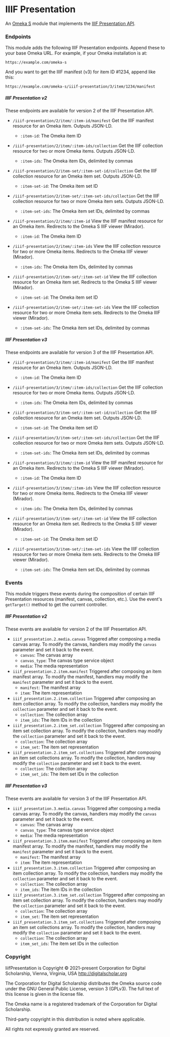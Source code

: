 # IIIF Presentation

An [Omeka S](https://omeka.org/s/) module that implements the [IIIF Presentation API](https://iiif.io/api/presentation/3.0/).

### Endpoints

This module adds the following IIIF Presentation endpoints. Append these to your base Omeka URL. For example, if your Omeka installation is at:

`https://example.com/omeka-s`

And you want to get the IIIF manifest (v3) for item ID #1234, append like this:

`https://example.com/omeka-s/iiif-presentation/3/item/1234/manifest`

##### IIIF Presentation v2

These endpoints are available for version 2 of the IIIF Presentation API.

- `/iiif-presentation/2/item/:item-id/manifest`
    Get the IIIF manifest resource for an Omeka item. Outputs JSON-LD.
    - `:item-id`: The Omeka item ID
- `/iiif-presentation/2/item/:item-ids/collection`
    Get the IIIF collection resource for two or more Omeka items. Outputs JSON-LD.
    - `:item-ids`: The Omeka item IDs, delimited by commas
- `/iiif-presentation/2/item-set/:item-set-id/collection`
    Get the IIIF collection resource for an Omeka item set. Outputs JSON-LD.
    - `:item-set-id`: The Omeka item set ID
- `/iiif-presentation/2/item-set/:item-set-ids/collection`
    Get the IIIF collection resource for two or more Omeka item sets. Outputs JSON-LD.
    - `:item-set-ids`: The Omeka item set IDs, delimited by commas

- `/iiif-presentation/2/item/:item-id`
    View the IIIF manifest resource for an Omeka item. Redirects to the Omeka S IIIF viewer (Mirador).
    - `:item-id`: The Omeka item ID
- `/iiif-presentation/2/item/:item-ids`
    View the IIIF collection resource for two or more Omeka items. Redirects to the Omeka IIIF viewer (Mirador).
    - `:item-ids`: The Omeka item IDs, delimited by commas
- `/iiif-presentation/2/item-set/:item-set-id`
    View the IIIF collection resource for an Omeka item set. Redirects to the Omeka S IIIF viewer (Mirador).
    - `:item-set-id`: The Omeka item set ID
- `/iiif-presentation/2/item-set/:item-set-ids`
    View the IIIF collection resource for two or more Omeka item sets. Redirects to the Omeka IIIF viewer (Mirador).
    - `:item-set-ids`: The Omeka item set IDs, delimited by commas

##### IIIF Presentation v3

These endpoints are available for version 3 of the IIIF Presentation API.

- `/iiif-presentation/3/item/:item-id/manifest`
    Get the IIIF manifest resource for an Omeka item. Outputs JSON-LD.
    - `:item-id`: The Omeka item ID
- `/iiif-presentation/3/item/:item-ids/collection`
    Get the IIIF collection resource for two or more Omeka items. Outputs JSON-LD.
    - `:item-ids`: The Omeka item IDs, delimited by commas
- `/iiif-presentation/3/item-set/:item-set-id/collection`
    Get the IIIF collection resource for an Omeka item set. Outputs JSON-LD.
    - `:item-set-id`: The Omeka item set ID
- `/iiif-presentation/3/item-set/:item-set-ids/collection`
    Get the IIIF collection resource for two or more Omeka item sets. Outputs JSON-LD.
    - `:item-set-ids`: The Omeka item set IDs, delimited by commas

- `/iiif-presentation/3/item/:item-id`
    View the IIIF manifest resource for an Omeka item. Redirects to the Omeka S IIIF viewer (Mirador).
    - `:item-id`: The Omeka item ID
- `/iiif-presentation/3/item/:item-ids`
    View the IIIF collection resource for two or more Omeka items. Redirects to the Omeka IIIF viewer (Mirador).
    - `:item-ids`: The Omeka item IDs, delimited by commas
- `/iiif-presentation/3/item-set/:item-set-id`
    View the IIIF collection resource for an Omeka item set. Redirects to the Omeka S IIIF viewer (Mirador).
    - `:item-set-id`: The Omeka item set ID
- `/iiif-presentation/3/item-set/:item-set-ids`
    View the IIIF collection resource for two or more Omeka item sets. Redirects to the Omeka IIIF viewer (Mirador).
    - `:item-set-ids`: The Omeka item set IDs, delimited by commas

### Events

This module triggers these events during the composition of certain IIIF Presentation resources (manifest, canvas, collection, etc.). Use the event's `getTarget()` method to get the current controller.

##### IIIF Presentation v2

These events are available for version 2 of the IIIF Presentation API.

- `iiif_presentation.2.media.canvas`
    Triggered after composing a media canvas array. To modify the canvas, handlers may modify the `canvas` parameter and set it back to the event.
    - `canvas`: The canvas array
    - `canvas_type`: The canvas type service object
    - `media`: The media representation
- `iiif_presentation.2.item.manifest`
    Triggered after composing an item manifest array. To modify the manifest, handlers may modify the `manifest` parameter and set it back to the event.
    - `manifest`: The manifest array
    - `item`: The item representation
- `iiif_presentation.2.item.collection`
    Triggered after composing an item collection array. To modify the collection, handlers may modify the `collection` parameter and set it back to the event.
    - `collection`: The collection array
    - `item_ids`: The item IDs in the collection
- `iiif_presentation.2.item_set.collection`
    Triggered after composing an item set collection array. To modify the collection, handlers may modify the `collection` parameter and set it back to the event.
    - `collection`: The collection array
    - `item_set`: The item set representation
- `iiif_presentation.2.item_set.collections`
    Triggered after composing an item set collections array. To modify the collection, handlers may modify the `collection` parameter and set it back to the event.
    - `collection`: The collection array
    - `item_set_ids`: The item set IDs in the collection

##### IIIF Presentation v3

These events are available for version 3 of the IIIF Presentation API.

- `iiif_presentation.3.media.canvas`
    Triggered after composing a media canvas array. To modify the canvas, handlers may modify the `canvas` parameter and set it back to the event.
    - `canvas`: The canvas array
    - `canvas_type`: The canvas type service object
    - `media`: The media representation
- `iiif_presentation.3.item.manifest`
    Triggered after composing an item manifest array. To modify the manifest, handlers may modify the `manifest` parameter and set it back to the event.
    - `manifest`: The manifest array
    - `item`: The item representation
- `iiif_presentation.3.item.collection`
    Triggered after composing an item collection array. To modify the collection, handlers may modify the `collection` parameter and set it back to the event.
    - `collection`: The collection array
    - `item_ids`: The item IDs in the collection
- `iiif_presentation.3.item_set.collection`
    Triggered after composing an item set collection array. To modify the collection, handlers may modify the `collection` parameter and set it back to the event.
    - `collection`: The collection array
    - `item_set`: The item set representation
- `iiif_presentation.3.item_set.collections`
    Triggered after composing an item set collections array. To modify the collection, handlers may modify the `collection` parameter and set it back to the event.
    - `collection`: The collection array
    - `item_set_ids`: The item set IDs in the collection

### Copyright

IiifPresentation is Copyright © 2021-present Corporation for Digital Scholarship, Vienna, Virginia, USA http://digitalscholar.org

The Corporation for Digital Scholarship distributes the Omeka source code under the GNU General Public License, version 3 (GPLv3). The full text of this license is given in the license file.

The Omeka name is a registered trademark of the Corporation for Digital Scholarship.

Third-party copyright in this distribution is noted where applicable.

All rights not expressly granted are reserved.
